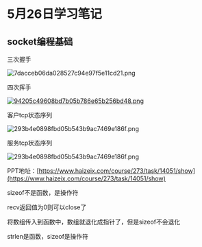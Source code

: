 # 5月26日学习笔记

## socket编程基础

三次握手

![7dacceb06da028527c94e97f5e11cd21.png](http://39.105.82.248/images/2019/05/26/7dacceb06da028527c94e97f5e11cd21.png)

四次挥手

[![94205c49608bd7b05b786e65b256bd48.png](http://39.105.82.248/images/2019/05/26/94205c49608bd7b05b786e65b256bd48.png)](http://39.105.82.248/image/JTP)

客户tcp状态序列

![293b4e0898fbd05b543b9ac7469e186f.png](http://39.105.82.248/images/2019/05/26/293b4e0898fbd05b543b9ac7469e186f.png)

服务tcp状态序列

![293b4e0898fbd05b543b9ac7469e186f.png](http://39.105.82.248/images/2019/05/26/293b4e0898fbd05b543b9ac7469e186f.png)

PPT地址：[https://www.haizeix.com/course/273/task/14051/show](https://www.haizeix.com/course/273/task/14051/show)

sizeof不是函数，是操作符

recv返回值为0则可以close了

将数组传入到函数中，数组就退化成指针了，但是sizeof不会退化

strlen是函数，sizeof是操作符

